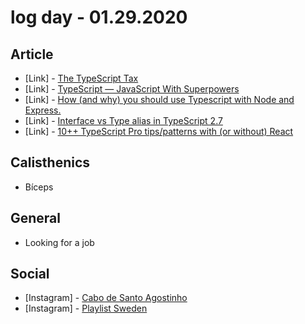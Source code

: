 # log day - 01.29.2020

## Article

- \[Link\] - [The TypeScript Tax](https://medium.com/javascript-scene/the-typescript-tax-132ff4cb175b)
- \[Link\] - [TypeScript — JavaScript With Superpowers](https://medium.com/better-programming/typescript-javascript-with-super-powers-a333b0fcabc9)
- \[Link\] - [How (and why) you should use Typescript with Node and Express.](https://medium.com/javascript-in-plain-english/typescript-with-node-and-express-js-why-when-and-how-eb6bc73edd5d)
- \[Link\] - [Interface vs Type alias in TypeScript 2.7](https://medium.com/@martin_hotell/interface-vs-type-alias-in-typescript-2-7-2a8f1777af4c)
- \[Link\] - [10++ TypeScript Pro tips/patterns with (or without) React](https://medium.com/@martin_hotell/10-typescript-pro-tips-patterns-with-or-without-react-5799488d6680)

## Calisthenics

- Bíceps

## General

- Looking for a job

## Social

- \[Instagram\] - [Cabo de Santo Agostinho](https://www.instagram.com/p/B75_e0OBZqE/)
- \[Instagram\] - [Playlist Sweden](https://www.instagram.com/p/B76wlvqBNF7/)
